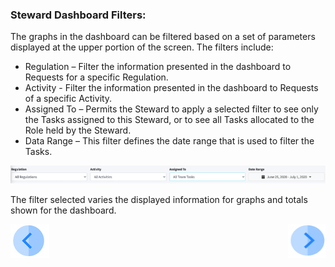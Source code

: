 ### Steward Dashboard Filters:

The graphs in the dashboard can be filtered based on a set of parameters displayed at the upper portion of the screen. The filters include: 

- Regulation – Filter the information presented in the dashboard to Requests for a specific Regulation.
- Activity - Filter the information presented in the dashboard to Requests of a specific Activity.
- Assigned To – Permits the Steward to apply a selected filter to see only the Tasks assigned to this Steward, or to see all Tasks allocated to the Role held by the Steward.
- Data Range – This filter defines the date range that is used to filter the Tasks. 

 ![image](/articles/DPM/images/Figure_41_Steward_Dashboard_filters.png)

The filter selected varies the displayed information for graphs and totals shown for the  dashboard.



[![Previous](/articles/DPM/images/Previous.png)](/articles/DPM/05_Steward_User_Interface/02_Steward_User_Interface_Dashboard.md)[<img align="right" width="60" height="54" src="/articles/DPM/images/Next.png">](/articles/DPM/05_Steward_User_Interface/04_Steward_User_Interface_Totals.md)

